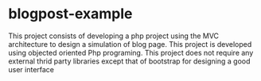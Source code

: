 ﻿# blogpost-example
This project consists of developing a php project using the MVC architecture to design a simulation of blog page. This project is developed using objected oriented Php programing. This project does not require any external thrid party libraries except that of bootstrap for designing a good user interface
